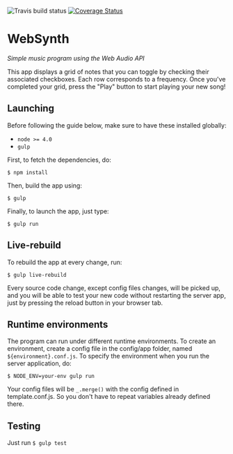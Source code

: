 ![Travis build status](https://travis-ci.org/floriansimon1/learning.websynth.svg?branch=development)
[![Coverage Status](https://coveralls.io/repos/github/floriansimon1/learning.websynth/badge.svg?branch=development)](https://coveralls.io/github/floriansimon1/learning.websynth?branch=development)

# WebSynth

*Simple music program using the Web Audio API*

This app displays a grid of notes that you can toggle by checking their associated checkboxes. Each row
corresponds to a frequency. Once you've completed your grid, press the "Play" button to start playing your
new song!

## Launching

Before following the guide below, make sure to have these installed globally:
- `node >= 4.0`
- `gulp`

First, to fetch the dependencies, do:

`$ npm install`

Then, build the app using:

`$ gulp`

Finally, to launch the app, just type:

`$ gulp run`

## Live-rebuild

To rebuild the app at every change, run:

`$ gulp live-rebuild`

Every source code change, except config files changes, will be picked up, and you will
be able to test your new code without restarting the server app, just by pressing the
reload button in your browser tab.

## Runtime environments

The program can run under different runtime environments. To create an environment,
create a config file in the config/app folder, named `${environment}.conf.js`. To
specify the environment when you run the server application, do:

`$ NODE_ENV=your-env gulp run`

Your config files will be `_.merge()` with the config defined in template.conf.js. So
you don't have to repeat variables already defined there.

## Testing

Just run `$ gulp test`
